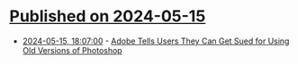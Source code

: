 # [Published on 2024-05-15](index.md)

* [2024-05-15, 18:07:00](https://soylentnews.org/article.pl?sid=24/05/14/1447255&from=rss) - [Adobe Tells Users They Can Get Sued for Using Old Versions of Photoshop](https://soylentnews.org/article.pl?sid=24/05/14/1447255&from=rss)
